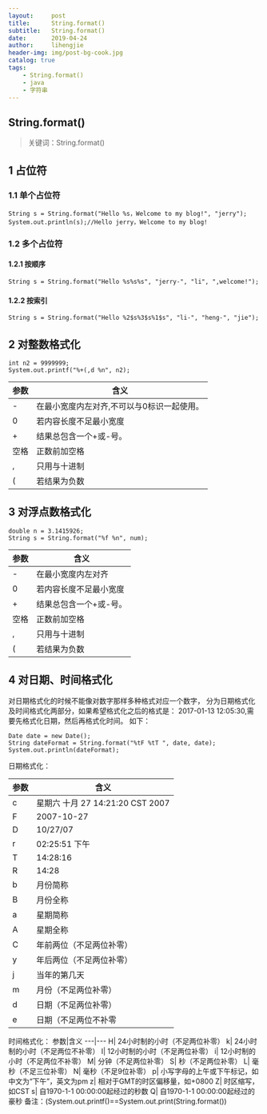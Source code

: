 ```yaml
---
layout:     post
title:      String.format()
subtitle:   String.format()
date:       2019-04-24
author:     lihengjie
header-img: img/post-bg-cook.jpg
catalog: true
tags:
    - String.format()
    - java
    - 字符串
---
```




## String.format()

>关键词：String.format()





## 1 占位符

### 1.1 单个占位符

```
String s = String.format("Hello %s，Welcome to my blog!", "jerry");
System.out.println(s);//Hello jerry，Welcome to my blog!
```
### 1.2 多个占位符
#### 1.2.1 按顺序

```
String s = String.format("Hello %s%s%s", "jerry-", "li", ",welcome!");
```
#### 1.2.2 按索引
```
String s = String.format("Hello %2$s%3$s%1$s", "li-", "heng-", "jie");
```
## 2 对整数格式化
```
int n2 = 9999999;
System.out.printf("%+(,d %n", n2);
```
参数|含义
-|-
-|在最小宽度内左对齐,不可以与0标识一起使用。
0|若内容长度不足最小宽度|则在左边用0来填充。
+|结果总包含一个+或-号。
空格|正数前加空格|负数前加-号。
,|只用与十进制|每3位数字间用,分隔。
(|若结果为负数|则用括号括住|且不显示符号。
## 3 对浮点数格式化
```
double n = 3.1415926;
String s = String.format("%f %n", num);
```
参数|含义
-|-
-|在最小宽度内左对齐|不可以与0标识一起使用。
0|若内容长度不足最小宽度|则在左边用0来填充。
+|结果总包含一个+或-号。
空格|正数前加空格|负数前加-号。
,|只用与十进制|每3位数字间用|分隔。
(|若结果为负数|则用括号括住|且不显示符号。
## 4 对日期、时间格式化
对日期格式化的时候不能像对数字那样多种格式对应一个数字，
分为日期格式化及时间格式化两部分，如果希望格式化之后的格式是：
2017-01-13 12:05:30,需要先格式化日期，然后再格式化时间。
如下：
```
Date date = new Date();
String dateFormat = String.format("%tF %tT ", date, date);
System.out.println(dateFormat);
```
日期格式化：

参数 | 含义
---|---
c|星期六 十月 27 14:21:20 CST 2007
F|2007-10-27
D|10/27/07
r|02:25:51 下午
T|14:28:16
R|14:28
b| 月份简称
B| 月份全称
a| 星期简称
A| 星期全称
C| 年前两位（不足两位补零）
y| 年后两位（不足两位补零）
j| 当年的第几天
m| 月份（不足两位补零）
d| 日期（不足两位补零）
e| 日期（不足两位不补零
时间格式化：
参数|含义
---|---
H| 24小时制的小时（不足两位补零）
k| 24小时制的小时（不足两位不补零）
I| 12小时制的小时（不足两位补零）
i| 12小时制的小时（不足两位不补零）
M| 分钟（不足两位补零）
S| 秒（不足两位补零）
L| 毫秒（不足三位补零）
N| 毫秒（不足9位补零）
p| 小写字母的上午或下午标记，如中文为“下午”，英文为pm
z| 相对于GMT的时区偏移量，如+0800
Z| 时区缩写，如CST
s| 自1970-1-1 00:00:00起经过的秒数
Q| 自1970-1-1 00:00:00起经过的豪秒
备注：(System.out.printf()==System.out.print(String.format())